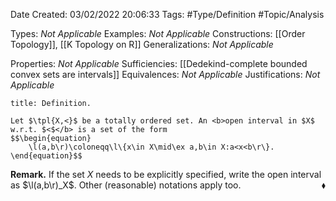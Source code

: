 <div class="topSpace"></div>

Date Created: 03/02/2022 20:06:33
Tags: #Type/Definition #Topic/Analysis

Types: <i>Not Applicable</i>
Examples: <i>Not Applicable</i>
Constructions: [[Order Topology]], [[K Topology on R]]
Generalizations: <i>Not Applicable</i>

Properties: <i>Not Applicable</i>
Sufficiencies: [[Dedekind-complete bounded convex sets are intervals]]
Equivalences: <i>Not Applicable</i>
Justifications: <i>Not Applicable</i>

``` ad-Definition
title: Definition.

Let $\tpl{X,<}$ be a totally ordered set. An <b>open interval in $X$ w.r.t. $<$</b> is a set of the form
$$\begin{equation}
    \l(a,b\r)\coloneqq\l\{x\in X\mid\ex a,b\in X:a<x<b\r\}.
\end{equation}$$

```

<b>Remark.</b> If the set $X$ needs to be explicitly specified, write the open interval as $\l(a,b\r)_X$. Other (reasonable) notations apply too.<span style="float:right;">$\blacklozenge$</span>
